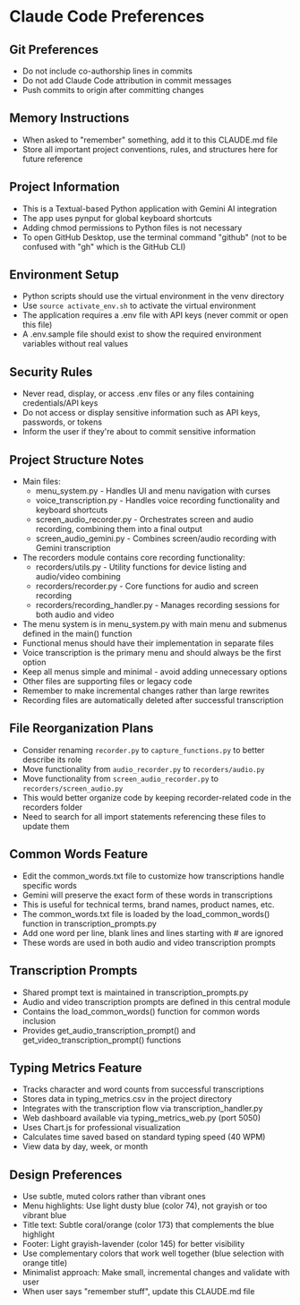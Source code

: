 # Claude Code Preferences

## Git Preferences
- Do not include co-authorship lines in commits
- Do not add Claude Code attribution in commit messages
- Push commits to origin after committing changes

## Memory Instructions
- When asked to "remember" something, add it to this CLAUDE.md file
- Store all important project conventions, rules, and structures here for future reference

## Project Information
- This is a Textual-based Python application with Gemini AI integration
- The app uses pynput for global keyboard shortcuts
- Adding chmod permissions to Python files is not necessary
- To open GitHub Desktop, use the terminal command "github" (not to be confused with "gh" which is the GitHub CLI)

## Environment Setup
- Python scripts should use the virtual environment in the venv directory
- Use `source activate_env.sh` to activate the virtual environment
- The application requires a .env file with API keys (never commit or open this file)
- A .env.sample file should exist to show the required environment variables without real values

## Security Rules
- Never read, display, or access .env files or any files containing credentials/API keys
- Do not access or display sensitive information such as API keys, passwords, or tokens
- Inform the user if they're about to commit sensitive information

## Project Structure Notes
- Main files:
  - menu_system.py - Handles UI and menu navigation with curses
  - voice_transcription.py - Handles voice recording functionality and keyboard shortcuts
  - screen_audio_recorder.py - Orchestrates screen and audio recording, combining them into a final output
  - screen_audio_gemini.py - Combines screen/audio recording with Gemini transcription
- The recorders module contains core recording functionality:
  - recorders/utils.py - Utility functions for device listing and audio/video combining
  - recorders/recorder.py - Core functions for audio and screen recording
  - recorders/recording_handler.py - Manages recording sessions for both audio and video
- The menu system is in menu_system.py with main menu and submenus defined in the main() function
- Functional menus should have their implementation in separate files
- Voice transcription is the primary menu and should always be the first option
- Keep all menus simple and minimal - avoid adding unnecessary options
- Other files are supporting files or legacy code
- Remember to make incremental changes rather than large rewrites
- Recording files are automatically deleted after successful transcription

## File Reorganization Plans
- Consider renaming `recorder.py` to `capture_functions.py` to better describe its role
- Move functionality from `audio_recorder.py` to `recorders/audio.py` 
- Move functionality from `screen_audio_recorder.py` to `recorders/screen_audio.py`
- This would better organize code by keeping recorder-related code in the recorders folder
- Need to search for all import statements referencing these files to update them

## Common Words Feature
- Edit the common_words.txt file to customize how transcriptions handle specific words
- Gemini will preserve the exact form of these words in transcriptions
- This is useful for technical terms, brand names, product names, etc.
- The common_words.txt file is loaded by the load_common_words() function in transcription_prompts.py
- Add one word per line, blank lines and lines starting with # are ignored
- These words are used in both audio and video transcription prompts

## Transcription Prompts
- Shared prompt text is maintained in transcription_prompts.py
- Audio and video transcription prompts are defined in this central module
- Contains the load_common_words() function for common words inclusion
- Provides get_audio_transcription_prompt() and get_video_transcription_prompt() functions

## Typing Metrics Feature
- Tracks character and word counts from successful transcriptions
- Stores data in typing_metrics.csv in the project directory
- Integrates with the transcription flow via transcription_handler.py
- Web dashboard available via typing_metrics_web.py (port 5050)
- Uses Chart.js for professional visualization
- Calculates time saved based on standard typing speed (40 WPM)
- View data by day, week, or month

## Design Preferences
- Use subtle, muted colors rather than vibrant ones
- Menu highlights: Use light dusty blue (color 74), not grayish or too vibrant blue
- Title text: Subtle coral/orange (color 173) that complements the blue highlight
- Footer: Light grayish-lavender (color 145) for better visibility
- Use complementary colors that work well together (blue selection with orange title)
- Minimalist approach: Make small, incremental changes and validate with user
- When user says "remember stuff", update this CLAUDE.md file